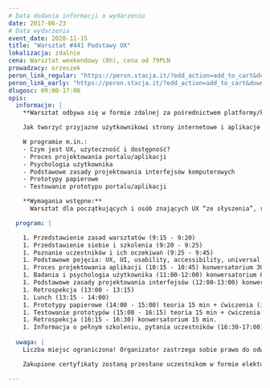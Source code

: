 ```yaml
---
# Data dodania informacji o wydarzeniu
date: 2017-06-23
# Data wydarzenia
event_date: 2020-11-15
title: "Warsztat #441 Podstawy UX"
lokalizacja: zdalnie
cena: Warsztat weekendowy (8h), cena od 79PLN
prowadzacy: orzeszek
peron_link_regular: "https://peron.stacja.it/?edd_action=add_to_cart&download_id=3861&edd_options[price_id]=1"
peron_link_early: "https://peron.stacja.it/?edd_action=add_to_cart&download_id=3861&edd_options[price_id]=2"
dlugosc: 09:00-17:00
opis:
  informacje: |
    **Warsztat odbywa się w formie zdalnej za pośrednictwem platformy/komunikatora online, z wykorzystaniem dźwięku, obrazu z kamery, udostępniania ekranu komputera prowadzącego i uczestników.** 

    Jak tworzyć przyjazne użytkownikowi strony internetowe i aplikacje mobilne? Kim właściwie jest nasz użytkownik i dlaczego nie radzi sobie z naszym portalem? I przede wszystkim: co zrobić, żeby to zmienić?

    W programie m.in.:
    - Czym jest UX, użyteczność i dostępność?
    - Proces projektowania portalu/aplikacji
    - Psychologia użytkownika
    - Podstawowe zasady projektowania interfejsów komputerowych
    - Prototypy papierowe
    - Testowanie prototypu portalu/aplikacji

    **Wymagania wstępne:**
      Warsztat dla początkujących i osób znających UX “ze słyszenia”, rozważających zmianę zawodu na związany z UX.

  program: |

    1. Przedstawienie zasad warsztatów (9:15 - 9:20)
    1. Przedstawienie siebie i szkolenia (9:20 - 9:25)
    1. Poznanie uczestników i ich oczekiwań (9:25 - 9:45)
    1. Podstawowe pojęcia: UX, UI, usability, accessibility, universal design, interakcje (9:45 - 10:15) konwersatorium 30 min
    1. Proces projektowania aplikacji (10:15 - 10:45) konwersatorium 30 min + przerwa 15 min
    1. Badania i psychologia użytkownika (11:00-12:00) konwersatorium 60 min
    1. Podstawowe zasady projektowania interfejsów (12:00-13:00) konwersatorium 60 min
    1. Retrospekcja (13:00 - 13:15) 
    1. Lunch (13:15 - 14:00)
    1. Prototypy papierowe (14:00 - 15:00) teoria 15 min + ćwiczenia (indywidualnie) max. 45 min + przerwa (indywidualnie w zależności od tempa pracy uczestnika)
    1. Testowanie prototypów (15:00 - 16:15) teoria 15 min + ćwiczenia (grupowe) 45 min + przerwa 15 min
    1. Retrospekcja (16:15 - 16:30) konwersatorium 15 min.
    1. Informacja o pełnym szkoleniu, pytania uczestników (16:30-17:00)
    
  uwaga: |
    Liczba miejsc ograniczona! Organizator zastrzega sobie prawo do odwołania wydarzenia w przypadku niezgłoszenia się minimalnej liczby uczestników.

    Zakupione certyfikaty zostaną przesłane uczestnikom w formie elektoronicznej po warsztacie. Jeśli chcesz otrzymać zakupiony certyfikat w formie papierowej, zgłoś to mailowo na adres kontakt@stacja.it.

---
```

